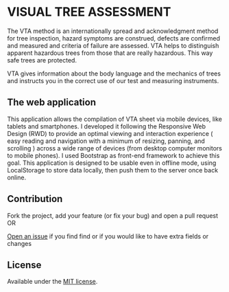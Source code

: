 # VISUAL TREE ASSESSMENT

The VTA method is an internationally spread and acknowledgment method for tree inspection, hazard symptoms are construed, defects are confirmed and measured and criteria of failure are assessed. VTA helps to distinguish apparent hazardous trees from those that are really hazardous. This way safe trees are protected.

VTA gives information about the body language and the mechanics of trees and instructs you in the correct use of our test and measuring instruments.

## The web application

This application allows the compilation of VTA sheet via mobile devices, like tablets and smartphones.
I developed it following the Responsive Web Design (RWD) to provide an optimal viewing and interaction experience ( easy reading and navigation with a minimum of resizing, panning, and scrolling ) across a wide range of devices (from desktop computer monitors to mobile phones).
I used Bootstrap as front-end framework to achieve this goal.
This application is designed to be usable even in offline mode, using LocalStorage to store data locally, then push them to the server once back online.

## Contribution

Fork the project, add your feature (or fix your bug) and open a pull request OR

[Open an issue](https://github.com/bernardodestefano/AssettoCorsaApps/issues/new) if you find find or if you would like to have extra fields or changes

## License

Available under the [MIT license](http://opensource.org/licenses/mit-license.php).
